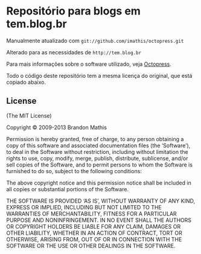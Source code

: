 Repositório para blogs em tem.blog.br
===

Manualmente atualizado com `git://github.com/imathis/octopress.git`

Alterado para as necessidades de `http://tem.blog.br`

Para mais informações sobre o software utilizado, veja [Octopress](http://octopress.org).

Todo o código deste repositório tem a mesma licença do original, que está copiado abaixo.

## License
(The MIT License)

Copyright © 2009-2013 Brandon Mathis

Permission is hereby granted, free of charge, to any person obtaining a copy of this software and associated documentation files (the ‘Software’), to deal in the Software without restriction, including without limitation the rights to use, copy, modify, merge, publish, distribute, sublicense, and/or sell copies of the Software, and to permit persons to whom the Software is furnished to do so, subject to the following conditions:

The above copyright notice and this permission notice shall be included in all copies or substantial portions of the Software.

THE SOFTWARE IS PROVIDED ‘AS IS’, WITHOUT WARRANTY OF ANY KIND, EXPRESS OR IMPLIED, INCLUDING BUT NOT LIMITED TO THE WARRANTIES OF MERCHANTABILITY, FITNESS FOR A PARTICULAR PURPOSE AND NONINFRINGEMENT. IN NO EVENT SHALL THE AUTHORS OR COPYRIGHT HOLDERS BE LIABLE FOR ANY CLAIM, DAMAGES OR OTHER LIABILITY, WHETHER IN AN ACTION OF CONTRACT, TORT OR OTHERWISE, ARISING FROM, OUT OF OR IN CONNECTION WITH THE SOFTWARE OR THE USE OR OTHER DEALINGS IN THE SOFTWARE.

